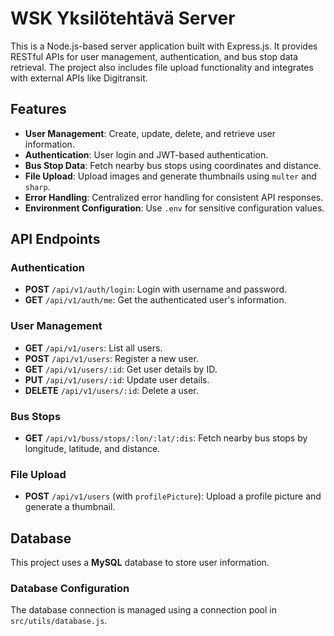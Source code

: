 # WSK Yksilötehtävä Server

This is a Node.js-based server application built with Express.js. It provides RESTful APIs for user management, authentication, and bus stop data retrieval. The project also includes file upload functionality and integrates with external APIs like Digitransit.

## Features

- **User Management**: Create, update, delete, and retrieve user information.
- **Authentication**: User login and JWT-based authentication.
- **Bus Stop Data**: Fetch nearby bus stops using coordinates and distance.
- **File Upload**: Upload images and generate thumbnails using `multer` and `sharp`.
- **Error Handling**: Centralized error handling for consistent API responses.
- **Environment Configuration**: Use `.env` for sensitive configuration values.

## API Endpoints

### Authentication

- **POST** `/api/v1/auth/login`: Login with username and password.
- **GET** `/api/v1/auth/me`: Get the authenticated user's information.

### User Management

- **GET** `/api/v1/users`: List all users.
- **POST** `/api/v1/users`: Register a new user.
- **GET** `/api/v1/users/:id`: Get user details by ID.
- **PUT** `/api/v1/users/:id`: Update user details.
- **DELETE** `/api/v1/users/:id`: Delete a user.

### Bus Stops

- **GET** `/api/v1/buss/stops/:lon/:lat/:dis`: Fetch nearby bus stops by longitude, latitude, and distance.

### File Upload

- **POST** `/api/v1/users` (with `profilePicture`): Upload a profile picture and generate a thumbnail.

## Database

This project uses a **MySQL** database to store user information.

### Database Configuration

The database connection is managed using a connection pool in `src/utils/database.js`.
